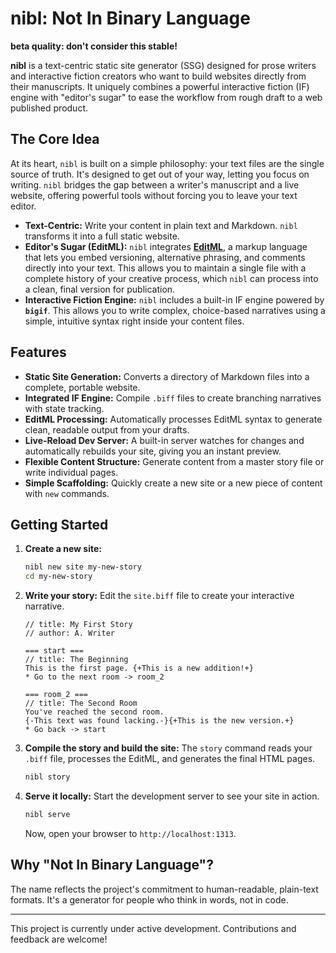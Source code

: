 # nibl: Not In Binary Language
**beta quality: don't consider this stable!**

**nibl** is a text-centric static site generator (SSG) designed for prose writers and interactive fiction creators who want to build websites directly from their manuscripts. It uniquely combines a powerful interactive fiction (IF) engine with "editor's sugar" to ease the workflow from rough draft to a web published product.

## The Core Idea

At its heart, `nibl` is built on a simple philosophy: your text files are the single source of truth. It's designed to get out of your way, letting you focus on writing. `nibl` bridges the gap between a writer's manuscript and a live website, offering powerful tools without forcing you to leave your text editor.

-   **Text-Centric:** Write your content in plain text and Markdown. `nibl` transforms it into a full static website.
-   **Editor's Sugar (EditML):** `nibl` integrates **[EditML](https://github.com/verkaro/editml-go/blob/main/docs/EditML-Spec-v2.5.md)**, a markup language that lets you embed versioning, alternative phrasing, and comments directly into your text. This allows you to maintain a single file with a complete history of your creative process, which `nibl` can process into a clean, final version for publication.
-   **Interactive Fiction Engine:** `nibl` includes a built-in IF engine powered by **`bigif`**. This allows you to write complex, choice-based narratives using a simple, intuitive syntax right inside your content files.

## Features

-   **Static Site Generation:** Converts a directory of Markdown files into a complete, portable website.
-   **Integrated IF Engine:** Compile `.biff` files to create branching narratives with state tracking.
-   **EditML Processing:** Automatically processes EditML syntax to generate clean, readable output from your drafts.
-   **Live-Reload Dev Server:** A built-in server watches for changes and automatically rebuilds your site, giving you an instant preview.
-   **Flexible Content Structure:** Generate content from a master story file or write individual pages.
-   **Simple Scaffolding:** Quickly create a new site or a new piece of content with `new` commands.

## Getting Started

1.  **Create a new site:**
    ```bash
    nibl new site my-new-story
    cd my-new-story
    ```

2.  **Write your story:**
    Edit the `site.biff` file to create your interactive narrative.

    ```text
    // title: My First Story
    // author: A. Writer

    === start ===
    // title: The Beginning
    This is the first page. {+This is a new addition!+}
    * Go to the next room -> room_2

    === room_2 ===
    // title: The Second Room
    You've reached the second room.
    {-This text was found lacking.-}{+This is the new version.+}
    * Go back -> start
    ```

3.  **Compile the story and build the site:**
    The `story` command reads your `.biff` file, processes the EditML, and generates the final HTML pages.
    ```bash
    nibl story
    ```

4.  **Serve it locally:**
    Start the development server to see your site in action.
    ```bash
    nibl serve
    ```
    Now, open your browser to `http://localhost:1313`.

## Why "Not In Binary Language"?

The name reflects the project's commitment to human-readable, plain-text formats. It's a generator for people who think in words, not in code.

---

This project is currently under active development. Contributions and feedback are welcome!

